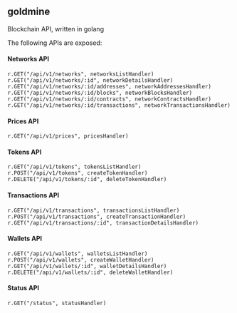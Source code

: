 ## goldmine

Blockchain API, written in golang


The following APIs are exposed:

#### Networks API

	r.GET("/api/v1/networks", networksListHandler)
    r.GET("/api/v1/networks/:id", networkDetailsHandler)
    r.GET("/api/v1/networks/:id/addresses", networkAddressesHandler)
    r.GET("/api/v1/networks/:id/blocks", networkBlocksHandler)
    r.GET("/api/v1/networks/:id/contracts", networkContractsHandler)
    r.GET("/api/v1/networks/:id/transactions", networkTransactionsHandler)

#### Prices API

	r.GET("/api/v1/prices", pricesHandler)

#### Tokens API

	r.GET("/api/v1/tokens", tokensListHandler)
	r.POST("/api/v1/tokens", createTokenHandler)
	r.DELETE("/api/v1/tokens/:id", deleteTokenHandler)

#### Transactions API

	r.GET("/api/v1/transactions", transactionsListHandler)
	r.POST("/api/v1/transactions", createTransactionHandler)
	r.GET("/api/v1/transactions/:id", transactionDetailsHandler)

#### Wallets API

	r.GET("/api/v1/wallets", walletsListHandler)
	r.POST("/api/v1/wallets", createWalletHandler)
	r.GET("/api/v1/wallets/:id", walletDetailsHandler)
	r.DELETE("/api/v1/wallets/:id", deleteWalletHandler)

#### Status API

	r.GET("/status", statusHandler)

